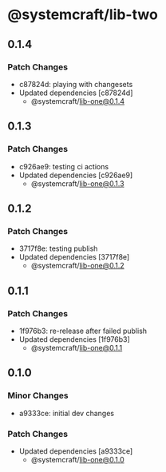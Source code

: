 # @systemcraft/lib-two

## 0.1.4

### Patch Changes

- c87824d: playing with changesets
- Updated dependencies [c87824d]
  - @systemcraft/lib-one@0.1.4

## 0.1.3

### Patch Changes

- c926ae9: testing ci actions
- Updated dependencies [c926ae9]
  - @systemcraft/lib-one@0.1.3

## 0.1.2

### Patch Changes

- 3717f8e: testing publish
- Updated dependencies [3717f8e]
  - @systemcraft/lib-one@0.1.2

## 0.1.1

### Patch Changes

- 1f976b3: re-release after failed publish
- Updated dependencies [1f976b3]
  - @systemcraft/lib-one@0.1.1

## 0.1.0

### Minor Changes

- a9333ce: initial dev changes

### Patch Changes

- Updated dependencies [a9333ce]
  - @systemcraft/lib-one@0.1.0

